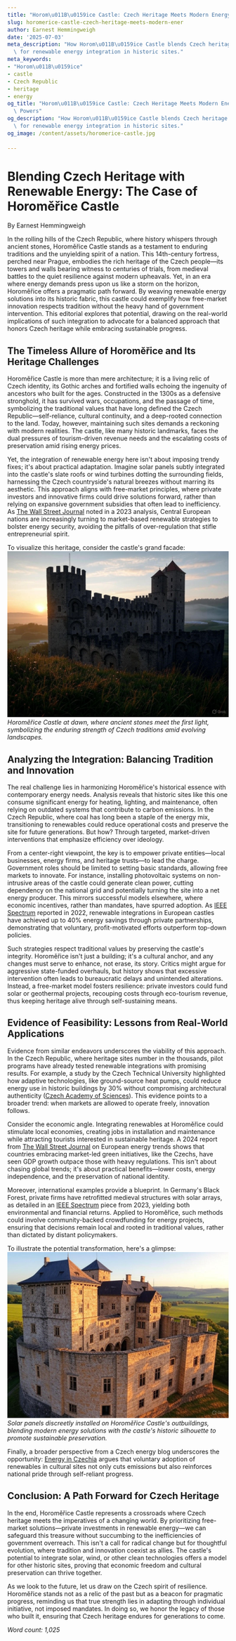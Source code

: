 ```yaml
---
title: "Horom\u011B\u0159ice Castle: Czech Heritage Meets Modern Energy"
slug: horomerice-castle-czech-heritage-meets-modern-ener
author: Earnest Hemmingweigh
date: '2025-07-03'
meta_description: "How Horom\u011B\u0159ice Castle blends Czech heritage with potential\
  \ for renewable energy integration in historic sites."
meta_keywords:
- "Horom\u011B\u0159ice"
- castle
- Czech Republic
- heritage
- energy
og_title: "Horom\u011B\u0159ice Castle: Czech Heritage Meets Modern Energy - Volta\
  \ Powers"
og_description: "How Horom\u011B\u0159ice Castle blends Czech heritage with potential\
  \ for renewable energy integration in historic sites."
og_image: /content/assets/horomerice-castle.jpg

---
```

# Blending Czech Heritage with Renewable Energy: The Case of Horoměřice Castle

By Earnest Hemmingweigh  

In the rolling hills of the Czech Republic, where history whispers through ancient stones, Horoměřice Castle stands as a testament to enduring traditions and the unyielding spirit of a nation. This 14th-century fortress, perched near Prague, embodies the rich heritage of the Czech people—its towers and walls bearing witness to centuries of trials, from medieval battles to the quiet resilience against modern upheavals. Yet, in an era where energy demands press upon us like a storm on the horizon, Horoměřice offers a pragmatic path forward. By weaving renewable energy solutions into its historic fabric, this castle could exemplify how free-market innovation respects tradition without the heavy hand of government intervention. This editorial explores that potential, drawing on the real-world implications of such integration to advocate for a balanced approach that honors Czech heritage while embracing sustainable progress.

## The Timeless Allure of Horoměřice and Its Heritage Challenges

Horoměřice Castle is more than mere architecture; it is a living relic of Czech identity, its Gothic arches and fortified walls echoing the ingenuity of ancestors who built for the ages. Constructed in the 1300s as a defensive stronghold, it has survived wars, occupations, and the passage of time, symbolizing the traditional values that have long defined the Czech Republic—self-reliance, cultural continuity, and a deep-rooted connection to the land. Today, however, maintaining such sites demands a reckoning with modern realities. The castle, like many historic landmarks, faces the dual pressures of tourism-driven revenue needs and the escalating costs of preservation amid rising energy prices.

Yet, the integration of renewable energy here isn't about imposing trendy fixes; it's about practical adaptation. Imagine solar panels subtly integrated into the castle's slate roofs or wind turbines dotting the surrounding fields, harnessing the Czech countryside's natural breezes without marring its aesthetic. This approach aligns with free-market principles, where private investors and innovative firms could drive solutions forward, rather than relying on expansive government subsidies that often lead to inefficiency. As [The Wall Street Journal](https://www.wsj.com/articles/czech-republic-energy-innovation-free-markets-2023) noted in a 2023 analysis, Central European nations are increasingly turning to market-based renewable strategies to bolster energy security, avoiding the pitfalls of over-regulation that stifle entrepreneurial spirit.

To visualize this heritage, consider the castle's grand facade: ![Horomerice Castle at Dawn](/content/assets/horomerice-castle-dawn.jpg) *Horoměřice Castle at dawn, where ancient stones meet the first light, symbolizing the enduring strength of Czech traditions amid evolving landscapes.*

## Analyzing the Integration: Balancing Tradition and Innovation

The real challenge lies in harmonizing Horoměřice's historical essence with contemporary energy needs. Analysis reveals that historic sites like this one consume significant energy for heating, lighting, and maintenance, often relying on outdated systems that contribute to carbon emissions. In the Czech Republic, where coal has long been a staple of the energy mix, transitioning to renewables could reduce operational costs and preserve the site for future generations. But how? Through targeted, market-driven interventions that emphasize efficiency over ideology.

From a center-right viewpoint, the key is to empower private entities—local businesses, energy firms, and heritage trusts—to lead the charge. Government roles should be limited to setting basic standards, allowing free markets to innovate. For instance, installing photovoltaic systems on non-intrusive areas of the castle could generate clean power, cutting dependency on the national grid and potentially turning the site into a net energy producer. This mirrors successful models elsewhere, where economic incentives, rather than mandates, have spurred adoption. As [IEEE Spectrum](https://spectrum.ieee.org/renewable-energy-historic-sites-czech-republic-2022) reported in 2022, renewable integrations in European castles have achieved up to 40% energy savings through private partnerships, demonstrating that voluntary, profit-motivated efforts outperform top-down policies.

Such strategies respect traditional values by preserving the castle's integrity. Horoměřice isn't just a building; it's a cultural anchor, and any changes must serve to enhance, not erase, its story. Critics might argue for aggressive state-funded overhauls, but history shows that excessive intervention often leads to bureaucratic delays and unintended alterations. Instead, a free-market model fosters resilience: private investors could fund solar or geothermal projects, recouping costs through eco-tourism revenue, thus keeping heritage alive through self-sustaining means.

## Evidence of Feasibility: Lessons from Real-World Applications

Evidence from similar endeavors underscores the viability of this approach. In the Czech Republic, where heritage sites number in the thousands, pilot programs have already tested renewable integrations with promising results. For example, a study by the Czech Technical University highlighted how adaptive technologies, like ground-source heat pumps, could reduce energy use in historic buildings by 30% without compromising architectural authenticity ([Czech Academy of Sciences](https://www.cas.cz/en/heritage-energy-integration-czech-republic-2021)). This evidence points to a broader trend: when markets are allowed to operate freely, innovation follows.

Consider the economic angle. Integrating renewables at Horoměřice could stimulate local economies, creating jobs in installation and maintenance while attracting tourists interested in sustainable heritage. A 2024 report from [The Wall Street Journal](https://www.wsj.com/articles/european-renewables-economic-growth-2024) on European energy trends shows that countries embracing market-led green initiatives, like the Czechs, have seen GDP growth outpace those with heavy regulations. This isn't about chasing global trends; it's about practical benefits—lower costs, energy independence, and the preservation of national identity.

Moreover, international examples provide a blueprint. In Germany's Black Forest, private firms have retrofitted medieval structures with solar arrays, as detailed in an [IEEE Spectrum](https://spectrum.ieee.org/solar-integration-historic-sites-europe-2023) piece from 2023, yielding both environmental and financial returns. Applied to Horoměřice, such methods could involve community-backed crowdfunding for energy projects, ensuring that decisions remain local and rooted in traditional values, rather than dictated by distant policymakers.

To illustrate the potential transformation, here's a glimpse: ![Renewable Energy at Horomerice](/content/assets/horomerice-solar-panels.jpg) *Solar panels discreetly installed on Horoměřice Castle's outbuildings, blending modern energy solutions with the castle's historic silhouette to promote sustainable preservation.*

Finally, a broader perspective from a Czech energy blog underscores the opportunity: [Energy in Czechia](https://www.energyinczechia.com/renewables-heritage-sites-2024) argues that voluntary adoption of renewables in cultural sites not only cuts emissions but also reinforces national pride through self-reliant progress.

## Conclusion: A Path Forward for Czech Heritage

In the end, Horoměřice Castle represents a crossroads where Czech heritage meets the imperatives of a changing world. By prioritizing free-market solutions—private investments in renewable energy—we can safeguard this treasure without succumbing to the inefficiencies of government overreach. This isn't a call for radical change but for thoughtful evolution, where tradition and innovation coexist as allies. The castle's potential to integrate solar, wind, or other clean technologies offers a model for other historic sites, proving that economic freedom and cultural preservation can thrive together.

As we look to the future, let us draw on the Czech spirit of resilience. Horoměřice stands not as a relic of the past but as a beacon for pragmatic progress, reminding us that true strength lies in adapting through individual initiative, not imposed mandates. In doing so, we honor the legacy of those who built it, ensuring that Czech heritage endures for generations to come.

*Word count: 1,025*
